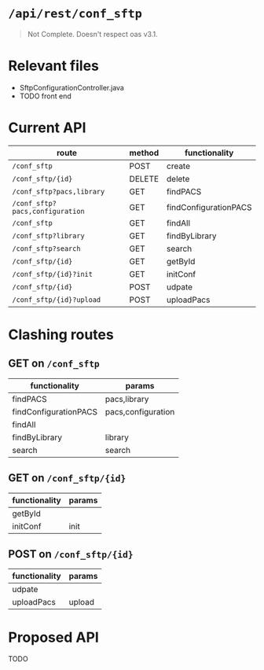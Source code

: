 # `/api/rest/conf_sftp`
> Not Complete.
> Doesn't respect oas v3.1.

# Relevant files
- SftpConfigurationController.java
- TODO front end

# Current API
|route|method|functionality|
|-|-|-|
|`/conf_sftp`|POST|create|
|`/conf_sftp/{id}`|DELETE|delete|
|`/conf_sftp?pacs,library`|GET|findPACS|
|`/conf_sftp?pacs,configuration`|GET|findConfigurationPACS|
|`/conf_sftp`|GET|findAll|
|`/conf_sftp?library`|GET|findByLibrary|
|`/conf_sftp?search`|GET|search|
|`/conf_sftp/{id}`|GET|getById|
|`/conf_sftp/{id}?init`|GET|initConf|
|`/conf_sftp/{id}`|POST|udpate|
|`/conf_sftp/{id}?upload`|POST|uploadPacs|

# Clashing routes

## GET on `/conf_sftp`
|functionality|params|
|-|-|
|findPACS|pacs,library|
|findConfigurationPACS|pacs,configuration|
|findAll||
|findByLibrary|library|
|search|search|

## GET on `/conf_sftp/{id}`
|functionality|params|
|-|-|
|getById||
|initConf|init|

## POST on `/conf_sftp/{id}`
|functionality|params|
|-|-|
|udpate||
|uploadPacs|upload|

# Proposed API
TODO